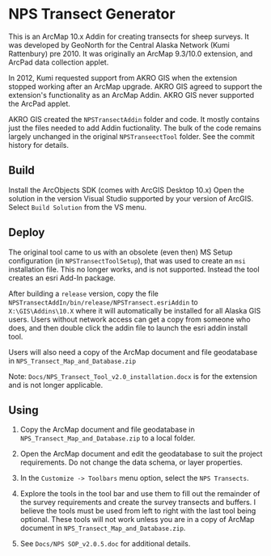 # NPS Transect Generator

This is an ArcMap 10.x Addin for creating transects for sheep
surveys.  It was developed by GeoNorth for the Central Alaska
Network (Kumi Rattenbury) pre 2010. It was originally an ArcMap
9.3/10.0 extension, and ArcPad data collection applet.

In 2012, Kumi requested support from AKRO GIS when the extension
stopped working after an ArcMap upgrade. AKRO GIS agreed to
support the extension's functionality as an ArcMap Addin.
AKRO GIS never supported the ArcPad applet.

AKRO GIS created the `NPSTransectAddin` folder and code. It mostly
contains just the files needed to add Addin fuctionality.
The bulk of the code remains largely unchanged in the original
`NPSTranseectTool` folder. See the commit history for details.

## Build

Install the ArcObjects SDK (comes with ArcGIS Desktop 10.x) Open
the solution in the version Visual Studio supported by your version
of ArcGIS. Select `Build Solution` from the VS menu.

## Deploy

The original tool came to us with an obsolete (even then) MS
Setup configuration (in `NPSTransectToolSetup`), that was used
to create an `msi` installation file.  This no longer works,
and is not supported.  Instead the tool creates an esri Add-In
package.

After building a `release` version, copy the file
`NPSTransectAddIn/bin/release/NPSTransect.esriAddin` to
`X:\GIS\Addins\10.X` where it will automatically be
installed for all Alaska GIS users.  Users without network
access can get a copy from someone who does, and then
double click the addin file to launch the esri addin
install tool.

Users will also need a copy of the ArcMap document and
file geodatabase in `NPS_Transect_Map_and_Database.zip`

Note: `Docs/NPS_Transect_Tool_v2.0_installation.docx`
is for the extension and is not longer applicable.

## Using

1) Copy the ArcMap document and file geodatabase in
`NPS_Transect_Map_and_Database.zip` to a local folder.

2) Open the ArcMap document and edit the geodatabase
to suit the project requirements.  Do not change the
data schema, or layer properties.

3) In the `Customize -> Toolbars` menu option,
select the `NPS Transects`.

4) Explore the tools in the tool bar and use them to
fill out the remainder of the survey requirements and
create the survey transects and buffers.  I believe
the tools must be used from left to right with the
last tool being optional.
These tools will not work unless you are in a copy of
ArcMap document in `NPS_Transect_Map_and_Database.zip`.

5) See `Docs/NPS SOP_v2.0.5.doc` for additional details.
